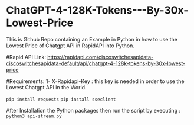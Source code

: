 # ChatGPT-4-128K-Tokens---By-30x-Lowest-Price
This is Github Repo containing an Example in Python in how to use the Lowest Price of Chatgpt API in RapidAPI into Python.


#Rapid API Link: https://rapidapi.com/ciscoswitchesapidata-ciscoswitchesapidata-default/api/chatgpt-4-128k-tokens-by-30x-lowest-price


#Requirements:
1- X-Rapidapi-Key : this key is needed in order to use the Lowest Chatgpt API in the World.

`pip install requests`
`pip install sseclient`

After Installation the Python packages then run the script by executing :
`python3 api-stream.py`

